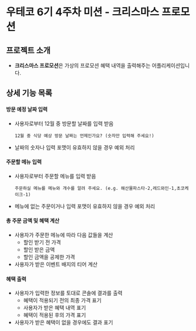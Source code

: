 # 우테코 6기 4주차 미션 - 크리스마스 프로모션

## 프로젝트 소개

- **크리스마스 프로모션**은 가상의 프로모션 혜택 내역을 출력해주는 어플리케이션입니다.

## 상세 기능 목록

#### 방문 예정 날짜 입력

- 사용자로부터 12월 중 방문할 날짜를 입력 받음

  ```
  12월 중 식당 예상 방문 날짜는 언제인가요? (숫자만 입력해 주세요!)
  ```

- 날짜의 숫자나 입력 포맷이 유효하지 않을 경우 예외 처리

#### 주문할 메뉴 입력

- 사용자로부터 주문할 메뉴를 입력 받음

  ```
  주문하실 메뉴를 메뉴와 개수를 알려 주세요. (e.g. 해산물파스타-2,레드와인-1,초코케이크-1)
  ```

- 메뉴에 없는 주문이거나 입력 포맷이 유효하지 않을 경우 예외 처리

#### 총 주문 금액 및 혜택 계산

- 사용자가 주문한 메뉴에 따라 다음 값들을 계산
  - 할인 받기 전 가격
  - 할인 받은 금액
  - 할인 금액을 공제한 가격
- 사용자가 받은 이벤트 배지의 티어 계산

#### 혜택 출력

- 사용자가 입력한 정보를 토대로 콘솔에 결과를 출력
  - 혜택이 적용되기 전의 최종 가격 표기
  - 사용자가 받은 혜택 내역 표기
  - 혜택이 적용된 후의 가격 표기
- 사용자가 받은 혜택이 없을 경우에도 결과 표기